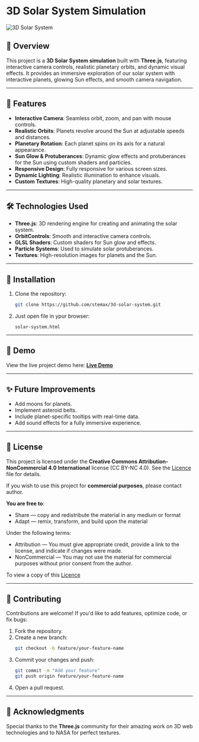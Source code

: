 # 3D Solar System Simulation

![3D Solar System](https://i.ibb.co/bghhh2R/Screenshot-from-2024-12-17-09-17-04.png)

## 🌌 Overview
This project is a **3D Solar System simulation** built with **Three.js**, featuring interactive camera controls, realistic planetary orbits, and dynamic visual effects. It provides an immersive exploration of our solar system with interactive planets, glowing Sun effects, and smooth camera navigation.

---

## 🚀 Features
- **Interactive Camera**: Seamless orbit, zoom, and pan with mouse controls.
- **Realistic Orbits**: Planets revolve around the Sun at adjustable speeds and distances.
- **Planetary Rotation**: Each planet spins on its axis for a natural appearance.
- **Sun Glow & Protuberances**: Dynamic glow effects and protuberances for the Sun using custom shaders and particles.
- **Responsive Design**: Fully responsive for various screen sizes.
- **Dynamic Lighting**: Realistic illumination to enhance visuals.
- **Custom Textures**: High-quality planetary and solar textures.

---

## 🛠️ Technologies Used
- **Three.js**: 3D rendering engine for creating and animating the solar system.
- **OrbitControls**: Smooth and interactive camera controls.
- **GLSL Shaders**: Custom shaders for Sun glow and effects.
- **Particle Systems**: Used to simulate solar protuberances.
- **Textures**: High-resolution images for planets and the Sun.

---

## 🔧 Installation
1. Clone the repository:
   ```bash
   git clone https://github.com/stemax/3d-solar-system.git
   ```
2. Just open file in ypur browser:
   ```
   solar-system.html
   ```
   
---

## 🎥 Demo
View the live project demo here: [**Live Demo**](#) 

---

## ✨ Future Improvements
- Add moons for planets.
- Implement asteroid belts.
- Include planet-specific tooltips with real-time data.
- Add sound effects for a fully immersive experience.

---

## 📜 License
This project is licensed under the **Creative Commons Attribution-NonCommercial 4.0 International** license (CC BY-NC 4.0). See the [Licence](http://creativecommons.org/licenses/by-nc/4.0/) file for details.

If you wish to use this project for **commercial purposes**, please contact author.

**You are free to**:
- Share — copy and redistribute the material in any medium or format
- Adapt — remix, transform, and build upon the material

Under the following terms:
- Attribution — You must give appropriate credit, provide a link to the license, and indicate if changes were made.
- NonCommercial — You may not use the material for commercial purposes without prior consent from the author.

To view a copy of this [Licence](http://creativecommons.org/licenses/by-nc/4.0/)

---

## 🤝 Contributing
Contributions are welcome! If you'd like to add features, optimize code, or fix bugs:
1. Fork the repository.
2. Create a new branch:
   ```bash
   git checkout -b feature/your-feature-name
   ```
3. Commit your changes and push:
   ```bash
   git commit -m "Add your feature"
   git push origin feature/your-feature-name
   ```
4. Open a pull request.

---

## 🙌 Acknowledgments
Special thanks to the **Three.js** community for their amazing work on 3D web technologies and to NASA for perfect textures.
